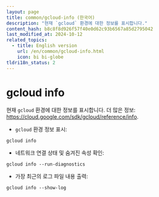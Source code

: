 ```yaml
---
layout: page
title: common/gcloud-info (한국어)
description: "현재 `gcloud` 환경에 대한 정보를 표시합니다."
content_hash: b8c8f8d926f57f40e0d62c93b6567a85d2795042
last_modified_at: 2024-10-12
related_topics:
  - title: English version
    url: /en/common/gcloud-info.html
    icon: bi bi-globe
tldri18n_status: 2
---
```

# gcloud info

현재 `gcloud` 환경에 대한 정보를 표시합니다.
더 많은 정보: <https://cloud.google.com/sdk/gcloud/reference/info>.

- `gcloud` 환경 정보 표시:

`gcloud info`

- 네트워크 연결 상태 및 숨겨진 속성 확인:

`gcloud info --run-diagnostics`

- 가장 최근의 로그 파일 내용 출력:

`gcloud info --show-log`

